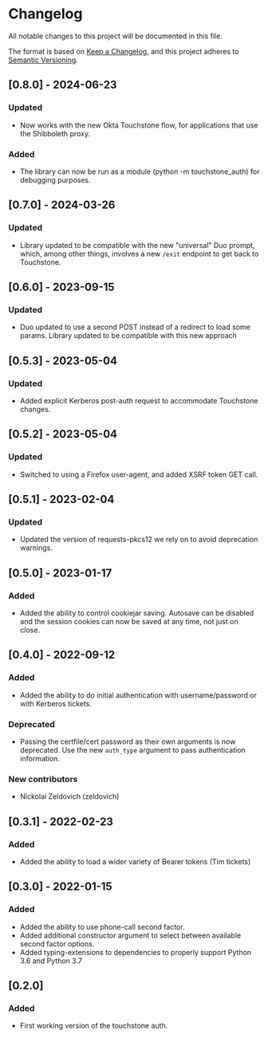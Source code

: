 # Changelog
All notable changes to this project will be documented in this file.

The format is based on [Keep a Changelog](https://keepachangelog.com/en/1.0.0/),
and this project adheres to [Semantic Versioning](https://semver.org/spec/v2.0.0.html).

## [0.8.0] - 2024-06-23
### Updated
- Now works with the new Okta Touchstone flow, for applications that use the Shibboleth proxy.
### Added
- The library can now be run as a module (python -m touchstone_auth) for debugging purposes.

## [0.7.0] - 2024-03-26
### Updated
- Library updated to be compatible with the new "universal" Duo prompt, which,
  among other things, involves a new `/exit` endpoint to get back to Touchstone.

## [0.6.0] - 2023-09-15
### Updated
- Duo updated to use a second POST instead of a redirect to load some params.
  Library updated to be compatible with this new approach

## [0.5.3] - 2023-05-04
### Updated
- Added explicit Kerberos post-auth request to accommodate Touchstone changes. 

## [0.5.2] - 2023-05-04
### Updated
- Switched to using a Firefox user-agent, and added XSRF token GET call.

## [0.5.1] - 2023-02-04
### Updated
- Updated the version of requests-pkcs12 we rely on to avoid deprecation warnings.

## [0.5.0] - 2023-01-17
### Added
- Added the ability to control cookiejar saving. Autosave can be disabled
  and the session cookies can now be saved at any time, not just on close.

## [0.4.0] - 2022-09-12
### Added
- Added the ability to do initial authentication with username/password
  or with Kerberos tickets.
### Deprecated
- Passing the certfile/cert password as their own arguments is now deprecated.
  Use the new `auth_type` argument to pass authentication information.
### New contributors
- Nickolai Zeldovich (zeldovich)

## [0.3.1] - 2022-02-23
### Added
- Added the ability to load a wider variety of Bearer tokens (Tim tickets)

## [0.3.0] - 2022-01-15
### Added
- Added the ability to use phone-call second factor.
- Added additional constructor argument to select between
  available second factor options.
- Added typing-extensions to dependencies to properly support
  Python 3.6 and Python 3.7

## [0.2.0]
### Added
- First working version of the touchstone auth.